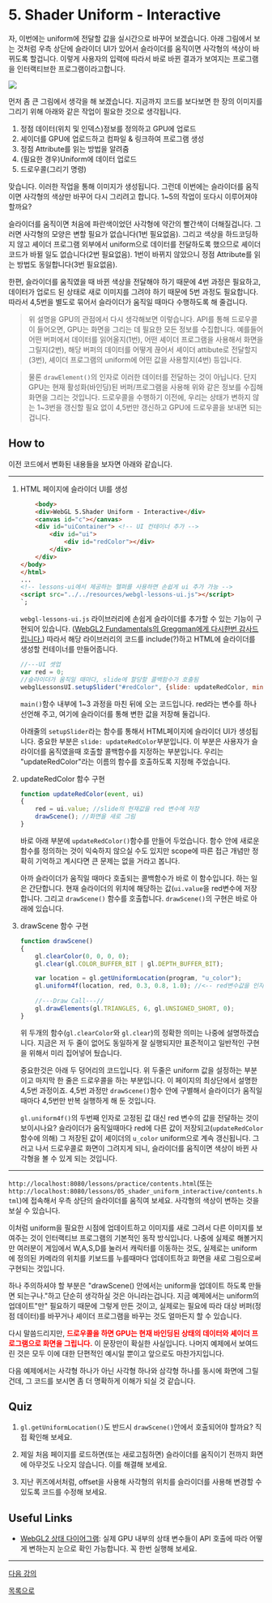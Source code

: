 # 5. Shader Uniform - Interactive

자, 이번에는 uniform에 전달할 값을 실시간으로 바꾸어 보겠습니다. 아래 그림에서 보는 것처럼 우측 상단에 슬라이더 UI가 있어서 슬라이더를 움직이면 사각형의 색상이 바뀌도록 할겁니다. 이렇게 사용자의 입력에 따라서 바로 바뀐 결과가 보여지는 프로그램을 인터랙티브한 프로그램이라고합니다.

![](../imgs/5_shader_uniform_result.JPG)

먼저 좀 큰 그림에서 생각을 해 보겠습니다. 지금까지 코드를 보다보면 한 장의 이미지를 그리기 위해 아래와 같은 작업이 필요한 것으로 생각됩니다. 

1. 정점 데이터(위치 및 인덱스)정보를 정의하고 GPU에 업로드
2. 셰이더를 GPU에 업로드하고 컴파일 & 링크하여 프로그램 생성
3. 정점 Attribute를 읽는 방법을 알려줌
4. (필요한 경우)Uniform에 데이터 업로드
5. 드로우콜(그리기 명령)

맞습니다. 이러한 작업을 통해 이미지가 생성됩니다. 그런데 이번에는 슬라이더를 움직이면 사각형의 색상만 바꾸어 다시 그리려고 합니다. 1~5의 작업이 또다시 이루어져야 할까요?

슬라이더를 움직이면 처음에 파란색이었던 사각형에 약간의 빨간색이 더해질겁니다. 그러면 사각형의 모양은 변할 필요가 없습니다(1번 필요없음). 그리고 색상을 하드코딩하지 않고 셰이더 프로그램 외부에서 uniform으로 데이터를 전달하도록 했으므로 셰이더 코드가 바뀔 일도 없습니다(2번 필요없음). 1번이 바뀌지 않았으니 정점 Attribute를 읽는 방법도 동일합니다(3번 필요없음).

한편, 슬라이더를 움직였을 때 바뀐 색상을 전달해야 하기 때문에 4번 과정은 필요하고, 데이터가 업로드 된 상태로 새로 이미지를 그려야 하기 때문에 5번 과정도 필요합니다. 따라서 4,5번을 별도로 묶어서 슬라이더가 움직일 때마다 수행하도록 해 줄겁니다.

> 위 설명을 GPU의 관점에서 다시 생각해보면 이렇습니다. API를 통해 드로우콜이 들어오면, GPU는 화면을 그리는 데 필요한 모든 정보를 수집합니다. 예를들어 어떤 버퍼에서 데이터를 읽어올지(1번), 어떤 셰이더 프로그램을 사용해서 화면을 그릴지(2번), 해당 버퍼의 데이터를 어떻게 끊어서 셰이더 attibute로 전달할지(3번), 셰이더 프로그램의 uniform에 어떤 값을 사용할지(4번) 등입니다. 

> 물론 `drawElement()`의 인자로 이러한 데이터를 전달하는 것이 아닙니다. 단지 GPU는 현재 활성화(바인딩)된 버퍼/프로그램을 사용해 위와 같은 정보를 수집해 화면을 그리는 것입니다. 드로우콜을 수행하기 이전에, 우리는 상태가 변하지 않는 1~3번을 갱신할 필요 없이 4,5번만 갱신하고 GPU에 드로우콜을 보내면 되는겁니다. 

## How to

이전 코드에서 변화된 내용들을 보자면 아래와 같습니다.

---
1. HTML 페이지에 슬라이더 UI를 생성 

    ```html
        <body>
        <div>WebGL 5.Shader Uniform - Interactive</div>
        <canvas id="c"></canvas>
        <div id="uiContainer"> <!-- UI 컨테이너 추가 -->
            <div id="ui">
                <div id="redColor"></div>
            </div>
        </div>
    </body>
    </html>
    ...
    <!-- lessons-ui에서 제공하는 헬퍼를 사용하면 손쉽게 ui 추가 가능 -->
    <script src="../../resources/webgl-lessons-ui.js"></script> 
    `;
    ```

    `webgl-lessons-ui.js` 라이브러리에 손쉽게 슬라이더를 추가할 수 있는 기능이 구현되어 있습니다. ([WebGL2 Fundamentals의 Greggman에게 다시한번 감사드립니다.](https://webgl2fundamentals.org/webgl/lessons/ko/)) 따라서 해당 라이브러리의 코드를 include(?)하고 HTML에 슬라이더를 생성할 컨테이너를 만들어줍니다.

    ```js
    //---UI 셋업
    var red = 0;
    //슬라이더가 움직일 때마다, slide에 할당할 콜백함수가 호출됨
    webglLessonsUI.setupSlider("#redColor", {slide: updateRedColor, min: 0, max: 1, step: 0.1});
    ```

    `main()`함수 내부에 1~3 과정을 마친 뒤에 오는 코드입니다. red라는 변수를 하나 선언해 주고, 여기에 슬라이더를 통해 변한 값을 저장해 둘겁니다. 
    
    아래줄의 `setupSlider`라는 함수를 통해서 HTML페이지에 슬라이더 UI가 생성됩니다. 중요한 부분은 `slide: updateRedColor`부분입니다. 이 부분은 사용자가 슬라이더를 움직였을때 호출할 콜백함수를 지정하는 부분입니다. 우리는 "updateRedColor"라는 이름의 함수를 호출하도록 지정해 주었습니다.

2. updateRedColor 함수 구현

    ```js
    function updateRedColor(event, ui)
    {
        red = ui.value; //slide의 현재값을 red 변수에 저장
        drawScene(); //화면을 새로 그림
    }
    ```

    바로 아래 부분에 `updateRedColor()`함수를 만들어 두었습니다. 함수 안에 새로운 함수를 정의하는 것이 익숙하지 않으실 수도 있지만 scope에 따른 접근 개념만 정확히 기억하고 계시다면 큰 문제는 없을 거라고 봅니다.

    아까 슬라이더가 움직일 때마다 호출되는 콜백함수가 바로 이 함수입니다. 하는 일은 간단합니다. 현재 슬라이더의 위치에 해당하는 값(`ui.value`을 red변수에 저장합니다. 그리고 `drawScene()` 함수를 호출합니다. `drawScene()`의 구현은 바로 아래에 있습니다.
    
3. drawScene 함수 구현

    ```js
    function drawScene()
    {
        gl.clearColor(0, 0, 0, 0);
        gl.clear(gl.COLOR_BUFFER_BIT | gl.DEPTH_BUFFER_BIT); 

        var location = gl.getUniformLocation(program, "u_color"); 
        gl.uniform4f(location, red, 0.3, 0.8, 1.0); //<-- red변수값을 인자로 전달
        
        //---Draw Call---//
        gl.drawElements(gl.TRIANGLES, 6, gl.UNSIGNED_SHORT, 0); 
    }
    ```

    위 두개의 함수(`gl.clearColor`와 `gl.clear`)의 정확한 의미는 나중에 설명하겠습니다. 지금은 저 두 줄이 없어도 동일하게 잘 실행되지만 표준적이고 일반적인 구현을 위해서 미리 집어넣어 뒀습니다.

    중요한것은 아래 두 덩어리의 코드입니다. 위 두줄은 uniform 값을 설정하는 부분이고 마지막 한 줄은 드로우콜을 하는 부분입니다. 이 페이지의 최상단에서 설명한 4,5번 과정이죠. 4,5번 과정만 `drawScene()`함수 안에 구별해서 슬라이더가 움직일때마다 4,5번만 반복 실행하게 해 둔 것입니다.

    `gl.uniform4f()`의 두번째 인자로 고정된 값 대신 red 변수의 값을 전달하는 것이 보이시나요? 슬라이더가 움직일때마다 red에 다른 값이 저장되고(`updateRedColor`함수에 의해) 그 저장된 값이 셰이더의 `u_color` uniform으로 계속 갱신됩니다. 그러고 나서 드로우콜로 화면이 그려지게 되니, 슬라이더를 움직이면 색상이 바뀐 사각형을 볼 수 있게 되는 것입니다.

---

`http://localhost:8080/lessons/practice/contents.html`(또는 `http://localhost:8080/lessons/05_shader_uniform_interactive/contents.html`)에 접속해서 우측 상단의 슬라이더를 움직여 보세요.  사각형의 색상이 변하는 것을 보실 수 있습니다.

이처럼 uniform을 필요한 시점에 업데이트하고 이미지를 새로 그려서 다른 이미지를 보여주는 것이 인터랙티브 프로그램의 기본적인 동작 방식입니다. 나중에 실제로 해볼거지만 여러분이 게임에서 W,A,S,D를 눌러서 캐릭터를 이동하는 것도, 실제로는 uniform에 정의된 카메라의 위치를 키보드를 누를때마다 업데이트하고 화면을 새로 그림으로써 구현되는 것입니다.

하나 주의하셔야 할 부분은 "drawScene() 안에서는 uniform을 업데이트 하도록 만들면 되는구나."하고 단순히 생각하실 것은 아니라는겁니다. 지금 예제에서는 uniform의 업데이트"만" 필요하기 때문에 그렇게 만든 것이고, 실제로는 필요에 따라 대상 버퍼(정점 데이터)를 바꾸거나 셰이더 프로그램을 바꾸는 것도 얼마든지 할 수 있습니다. 

다시 말씀드리지만, <span style="color:red">**드로우콜을 하면 GPU는 현재 바인딩된 상태의 데이터와 셰이더 프로그램으로 화면을 그립니다.**</span> 이 문장만이 확실한 사실입니다. 나머지 예제에서 보여드린 것은 모두 이에 대한 단편적인 예시일 뿐이고 앞으로도 마찬가지입니다. 

다음 예제에서는 사각형 하나가 아닌 사각형 하나와 삼각형 하나를 동시에 화면에 그릴건데, 그 코드를 보시면 좀 더 명확하게 이해가 되실 것 같습니다.

## Quiz

1. `gl.getUniformLocation()`도 반드시 `drawScene()`안에서 호출되어야 할까요? 직접 확인해 보세요.

2. 제일 처음 페이지를 로드하면(또는 새로고침하면) 슬라이더를 움직이기 전까지 화면에 아무것도 나오지 않습니다. 이를 해결해 보세요.

3. 지난 퀴즈에서처럼, offset을 사용해 사각형의 위치를 슬라이더를 사용해 변경할 수 있도록 코드를 수정해 보세요.

## Useful Links

- [WebGL2 상태 다이어그램](https://webgl2fundamentals.org/webgl/lessons/resources/webgl-state-diagram.html): 실제 GPU 내부의 상태 변수들이 API 호출에 따라 어떻게 변하는지 눈으로 확인 가능합니다. 꼭 한번 실행해 보세요.

---

[다음 강의](../06_drawing_multiple_objects_pt1/)

[목록으로](../)